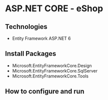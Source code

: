 # ASP.NET CORE - eShop 

## Technologies
- Entity Framework ASP.NET 6
## Install Packages
- Microsoft.EntityFrameworkCore.Design
- Microsoft.EntityFrameworkCore.SqlServer
- Microsoft.EntityFrameworkCore.Tools
## How to configure and run